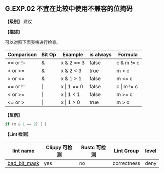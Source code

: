 ## G.EXP.02  不宜在比较中使用不兼容的位掩码

**【级别】** 建议

**【描述】**

可以对照下面表格进行检查。

|Comparison	| Bit Op |Example	| is always	| Formula |
| ------ | ---- | --------- | ------ | ------ | 
|== or != |	& | x & 2 == 3 | false | c & m != c|
|< or >= |	& | x & 2 < 3 | true | m < c|
|> or <= |	& | x & 1 > 1 | false | m <= c|
|== or != |	&#124; | x &#124; 1 == 0 | false | c &#124; m != c|
|< or >= |	&#124; | x &#124; 1 < 1 | false | m >= c|
|<= or > |	&#124; | x &#124; 1 > 0 | true | m > c|

**【反例】**

```rust
if (x & 1 == 2) { }
```

**【Lint 检测】**

| lint name | Clippy 可检测 | Rustc 可检测 | Lint Group | level |
| ------ | ---- | --------- | ------ | ------ | 
| [bad_bit_mask](https://rust-lang.github.io/rust-clippy/master/#bad_bit_mask) | yes| no | correctness | deny |


